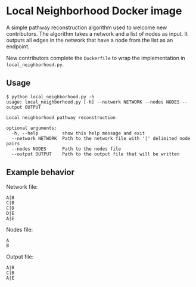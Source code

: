 # Local Neighborhood Docker image

A simple pathway reconstruction algorithm used to welcome new contributors.
The algorithm takes a network and a list of nodes as input.
It outputs all edges in the network that have a node from the list as an endpoint.

New contributors complete the `Dockerfile` to wrap the implementation in `local_neighborhood.py`.

## Usage
```
$ python local_neighborhood.py -h
usage: local_neighborhood.py [-h] --network NETWORK --nodes NODES --output OUTPUT        

Local neighborhood pathway reconstruction

optional arguments:
  -h, --help         show this help message and exit
  --network NETWORK  Path to the network file with '|' delimited node pairs
  --nodes NODES      Path to the nodes file
  --output OUTPUT    Path to the output file that will be written
```

## Example behavior
Network file:
```
A|B
C|B
C|D
D|E
A|E
```

Nodes file:
```
A
B
```

Output file:
```
A|B
C|B
A|E
```